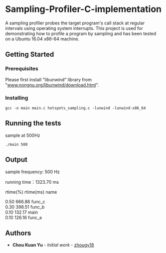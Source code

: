 # Sampling-Profiler-C-implementation
A sampling profiler probes the target program's call stack at regular intervals using operating system interrupts.
This project is used for demonstrating how to profile a program by sampling and has been tested on a Ubuntu 16.04 x86-64 machine.
## Getting Started
### Prerequisites
Please first install "libunwind" library from "www.nongnu.org/libunwind/download.html".
### Installing
```
gcc -o main main.c hotspots_sampling.c -lunwind -lunwind-x86_64
```
## Running the tests
sample at 500Hz
```
./main 500
```
## Output
sample frequency: 500 Hz

running time：1323.70 ms

rtime(%)	 rtime(ms)	 name

  0.50  	    666.86    	 func_c  
  0.30  	    398.51    	 func_b  
  0.10  	    132.17    	 main  
  0.10  	    126.16  	   func_a
  ## Authors

* **Chou Kuan Yu** - *Initial work* - [zhougy18](https://github.com/zhougy18)
